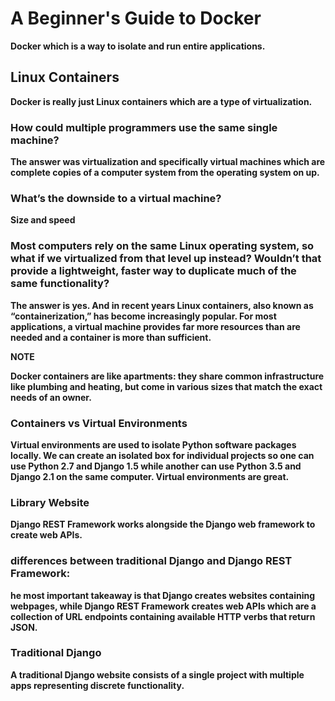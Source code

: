 # A Beginner's Guide to Docker

**Docker which is a way to isolate and run entire applications.**

## Linux Containers

**Docker is really just Linux containers which are a type of virtualization.**

### How could multiple programmers use the same single machine?

 **The answer was virtualization and specifically virtual machines which are complete copies of a computer system from the operating system on up.**

### What’s the downside to a virtual machine? 

**Size and speed**

### Most computers rely on the same Linux operating system, so what if we virtualized from that level up instead? Wouldn’t that provide a lightweight, faster way to duplicate much of the same functionality?

**The answer is yes. And in recent years Linux containers, also known as “containerization,” has become increasingly popular. For most applications, a virtual machine provides far more resources than are needed and a container is more than sufficient.**

**NOTE**

**Docker containers are like apartments: they share common infrastructure like plumbing and heating, but come in various sizes that match the exact needs of an owner.**

### Containers vs Virtual Environments

**Virtual environments are used to isolate Python software packages locally. We can create an isolated box for individual projects so one can use Python 2.7 and Django 1.5 while another can use Python 3.5 and Django 2.1 on the same computer. Virtual environments are great.**


### Library Website

**Django REST Framework works alongside the Django web framework to create web APIs.**

### differences between traditional Django and Django REST Framework:

**he most important takeaway is that Django creates websites containing webpages, while Django REST Framework creates web APIs which are a collection of URL endpoints containing available HTTP verbs that return JSON.**

### Traditional Django

**A traditional Django website consists of a single project with multiple apps representing discrete functionality.**

